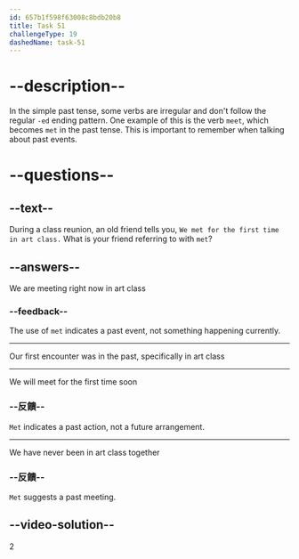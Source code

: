 ```yaml
---
id: 657b1f598f63008c8bdb20b8
title: Task 51
challengeType: 19
dashedName: task-51
---
```


# --description--

In the simple past tense, some verbs are irregular and don't follow the regular `-ed` ending pattern. One example of this is the verb `meet`, which becomes `met` in the past tense. This is important to remember when talking about past events.

# --questions--

## --text--

During a class reunion, an old friend tells you, `We met for the first time in art class.` What is your friend referring to with `met`?

## --answers--

We are meeting right now in art class

### --feedback--

The use of `met` indicates a past event, not something happening currently.

---

Our first encounter was in the past, specifically in art class

---

We will meet for the first time soon

### --反饋--

`Met` indicates a past action, not a future arrangement.

---

We have never been in art class together

### --反饋--

`Met` suggests a past meeting.

## --video-solution--

2
